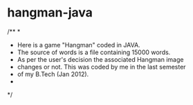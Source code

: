 hangman-java
============

/**
 * 
 * Here is a game "Hangman" coded in JAVA. 
 * The source of words is a file containing 15000 words. 
 * As per the user's decision the associated Hangman image 
 * changes or not. This was coded by me in the last semester 
 * of my B.Tech (Jan 2012).
 * 
 */
